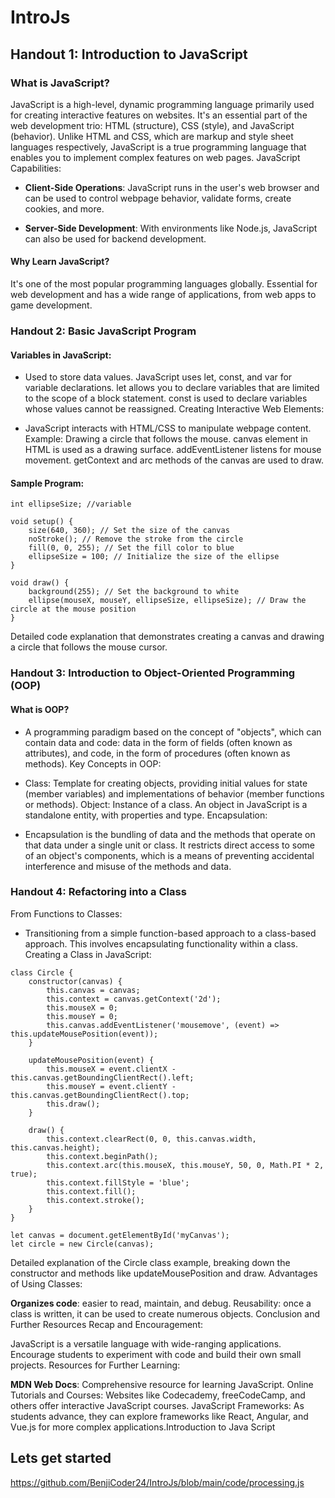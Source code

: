 # IntroJs
## Handout 1: Introduction to JavaScript
### What is JavaScript?

JavaScript is a high-level, dynamic programming language primarily used for creating interactive features on websites. It's an essential part of the web development trio: HTML (structure), CSS (style), and JavaScript (behavior).
Unlike HTML and CSS, which are markup and style sheet languages respectively, JavaScript is a true programming language that enables you to implement complex features on web pages.
JavaScript Capabilities:

+ **Client-Side Operations**: JavaScript runs in the user's web browser and can be used to control webpage behavior, validate forms, create cookies, and more.

+ **Server-Side Development**: With environments like Node.js, JavaScript can also be used for backend development.
#### Why Learn JavaScript?

It's one of the most popular programming languages globally.
Essential for web development and has a wide range of applications, from web apps to game development.

### Handout 2: Basic JavaScript Program
#### Variables in JavaScript:

+ Used to store data values. JavaScript uses let, const, and var for variable declarations.
let allows you to declare variables that are limited to the scope of a block statement.
const is used to declare variables whose values cannot be reassigned.
Creating Interactive Web Elements:

+ JavaScript interacts with HTML/CSS to manipulate webpage content.
Example: Drawing a circle that follows the mouse.
canvas element in HTML is used as a drawing surface.
addEventListener listens for mouse movement.
getContext and arc methods of the canvas are used to draw.
#### Sample Program:

```
int ellipseSize; //variable 

void setup() {
    size(640, 360); // Set the size of the canvas
    noStroke(); // Remove the stroke from the circle
    fill(0, 0, 255); // Set the fill color to blue
    ellipseSize = 100; // Initialize the size of the ellipse
}

void draw() {
    background(255); // Set the background to white
    ellipse(mouseX, mouseY, ellipseSize, ellipseSize); // Draw the circle at the mouse position
}

```

Detailed code explanation that demonstrates creating a canvas and drawing a circle that follows the mouse cursor.
### Handout 3: Introduction to Object-Oriented Programming (OOP)
#### What is OOP?

+ A programming paradigm based on the concept of "objects", which can contain data and code: data in the form of fields (often known as attributes), and code, in the form of procedures (often known as methods).
Key Concepts in OOP:

+ Class: Template for creating objects, providing initial values for state (member variables) and implementations of behavior (member functions or methods).
Object: Instance of a class. An object in JavaScript is a standalone entity, with properties and type.
Encapsulation:

+ Encapsulation is the bundling of data and the methods that operate on that data under a single unit or class. It restricts direct access to some of an object's components, which is a means of preventing accidental interference and misuse of the methods and data.
### Handout 4: Refactoring into a Class
From Functions to Classes:

+ Transitioning from a simple function-based approach to a class-based approach. This involves encapsulating functionality within a class.
Creating a Class in JavaScript:

```
class Circle {
    constructor(canvas) {
        this.canvas = canvas;
        this.context = canvas.getContext('2d');
        this.mouseX = 0;
        this.mouseY = 0;
        this.canvas.addEventListener('mousemove', (event) => this.updateMousePosition(event));
    }

    updateMousePosition(event) {
        this.mouseX = event.clientX - this.canvas.getBoundingClientRect().left;
        this.mouseY = event.clientY - this.canvas.getBoundingClientRect().top;
        this.draw();
    }

    draw() {
        this.context.clearRect(0, 0, this.canvas.width, this.canvas.height);
        this.context.beginPath();
        this.context.arc(this.mouseX, this.mouseY, 50, 0, Math.PI * 2, true);
        this.context.fillStyle = 'blue';
        this.context.fill();
        this.context.stroke();
    }
}

let canvas = document.getElementById('myCanvas');
let circle = new Circle(canvas);
```

Detailed explanation of the Circle class example, breaking down the constructor and methods like updateMousePosition and draw.
Advantages of Using Classes:

**Organizes code**: easier to read, maintain, and debug.
Reusability: once a class is written, it can be used to create numerous objects.
Conclusion and Further Resources
Recap and Encouragement:

JavaScript is a versatile language with wide-ranging applications.
Encourage students to experiment with code and build their own small projects.
Resources for Further Learning:

**MDN Web Docs**: Comprehensive resource for learning JavaScript.
Online Tutorials and Courses: Websites like Codecademy, freeCodeCamp, and others offer interactive JavaScript courses.
JavaScript Frameworks: As students advance, they can explore frameworks like React, Angular, and Vue.js for more complex applications.Introduction to Java Script

## Lets get started

https://github.com/BenjiCoder24/IntroJs/blob/main/code/processing.js


